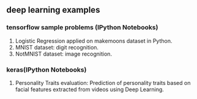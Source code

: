 ## deep learning examples

### tensorflow sample problems (IPython Notebooks)
1. Logistic Regression applied on makemoons dataset in Python. <br />
2. MNIST dataset: digit recognition. <br />
3. NotMNIST dataset: image recognition. <br />

### keras(IPython Notebooks)
1. Personality Traits evaluation: Prediction of personality traits based on facial features extracted from videos using Deep Learning.
